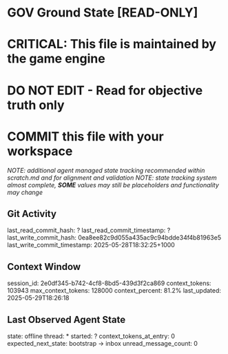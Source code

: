 # GOV Ground State [READ-ONLY]
# CRITICAL: This file is maintained by the game engine
# DO NOT EDIT - Read for objective truth only
# COMMIT this file with your workspace
*NOTE: additional agent managed state tracking recommended within scratch.md and for alignment and validation*
*NOTE: state tracking system almost complete, **SOME** values may still be placeholders and functionality may change*

## Git Activity
last_read_commit_hash: ?
last_read_commit_timestamp: ?
last_write_commit_hash: 0ea8ee82c9d055a435ac9c94bdde34f4b81963e5
last_write_commit_timestamp: 2025-05-28T18:32:25+1000

## Context Window
session_id: 2e0df345-b742-4cf8-8bd5-439d3f2ca869
context_tokens: 103943
max_context_tokens: 128000
context_percent: 81.2%
last_updated: 2025-05-29T18:26:18

## Last Observed Agent State
state: offline
thread: *
started: ?
context_tokens_at_entry: 0
expected_next_state: bootstrap -> inbox
unread_message_count: 0

